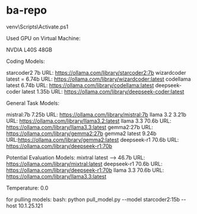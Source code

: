 # ba-repo
venv\Scripts\Activate.ps1

Used GPU on Virtual Machine:

NVDIA L40S 48GB


Coding Models:

starcoder2 7b URL: https://ollama.com/library/starcoder2:7b
wizardcoder latest = 6.74b URL: https://ollama.com/library/wizardcoder:latest
codellama latest 6.74b URL: https://ollama.com/library/codellama:latest
deepseek-coder latest 1.35b URL: https://ollama.com/library/deepseek-coder:latest


General Task Models:

mistral:7b 7.25b URL: https://ollama.com/library/mistral:7b 
llama 3.2 3.21b URL: https://ollama.com/library/llama3.2:latest
llama 3.3 70.6b URL: https://ollama.com/library/llama3.3:latest
gemma2:27b URL: https://ollama.com/library/gemma2:27b
gemma2 latest 9.24b URL:https://ollama.com/library/gemma2:latest
deepseek-r1 70.6b URL: https://ollama.com/library/deepseek-r1:70b



Potential Evaluation Models:
mixtral latest --> 46.7b URL: https://ollama.com/library/mixtral:latest
deepseek-r1 70.6b URL: https://ollama.com/library/deepseek-r1:70b
llama 3.3 70.6b URL: https://ollama.com/library/llama3.3:latest

Temperature: 0.0

for pulling models:
bash: python pull_model.py --model starcoder2:15b --host 10.1.25.121

